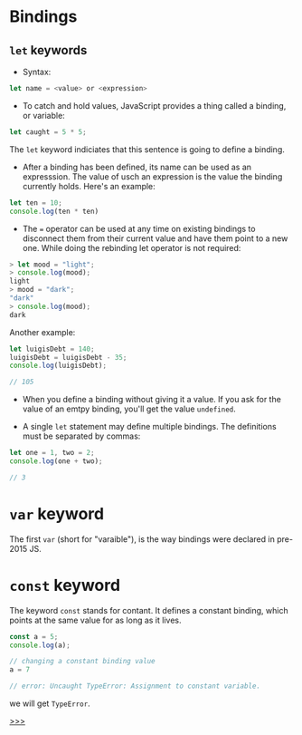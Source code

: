 # Bindings

## `let` keywords

- Syntax:

```js
let name = <value> or <expression>
```

- To catch and hold values, JavaScript provides a thing called a binding, or variable:

```js
let caught = 5 * 5;
```

The `let` keyword indiciates that this sentence is going to define a binding.

- After a binding has been defined, its name can be used as an expresssion. The value of usch an expression is the value the binding currently holds. Here's an example:

```js
let ten = 10;
console.log(ten * ten)
```

- The `=` operator can be used at any time on existing bindings to disconnect them from their current value and have them point to a new one. While doing the rebinding let operator is not required:

```js
> let mood = "light";
> console.log(mood);
light
> mood = "dark";
"dark"
> console.log(mood);
dark
```

Another example:

```js
let luigisDebt = 140;
luigisDebt = luigisDebt - 35;
console.log(luigisDebt);

// 105
```

- When you define a binding without giving it a value. If you ask for the value of an emtpy binding, you'll get the value `undefined`.


- A single `let` statement may define multiple bindings. The definitions must be separated by commas:

```js
let one = 1, two = 2;
console.log(one + two);

// 3
```

# `var` keyword

The first `var` (short for "varaible"), is the way bindings were declared in pre-2015 JS.


# `const` keyword

The keyword `const` stands for contant. It defines a constant binding, which points at the same value for as long as it lives.

```js
const a = 5;
console.log(a);

// changing a constant binding value
a = 7

// error: Uncaught TypeError: Assignment to constant variable.
```

we will get `TypeError`.

[>>>](103-BuiltinFunctions.md)